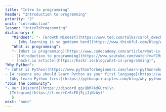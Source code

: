 ```yaml
---
title: "Intro to programming"
header: "Introduction to programming"
priority: "2"
unit: "introduction"
lesson: "introToProgramming"
dictionary: {
   "Mindset": "- [Growth Mindest](https://www.ted.com/talks/carol_dweck_the_power_of_believing_that_you_can_improve) by Carol Dweck\n
    - [Why learning is so goddamn hard](https://www.thinkful.com/blog/why-learning-to-code-is-so-damn-hard/) by Eric Trautman",
   "What is programming":
   "- [What is programming](https://www.codecademy.com/article/what-is-programming?periods=year&utm_source=pepperjam&utm_medium=affiliate&utm_term=159404&clickId=4139029489&pj_creativeid=8-12462&pj_publisherid=159404) by Codecademy\n
   - [Introduction to programming](https://www.youtube.com/watch?v=FCMxA3m_Imc&ab_channel=KhanAcademyComputing) by Khan Academy\n
   - [hackr.io article](https://hackr.io/blog/what-is-programming)",
"Why Python":
"- [What is Python](https://www.pythonforbeginners.com/learn-python/what-is-python)\n
- [4 reasons you should learn Python as your first language](https://www.nextacademy.com/blog/learn-python-first/#:~:text=4%20Reasons%20why%20you%20should%20learn%20Python%20as,libraries%20and%20frameworks%20Programming%20frameworks%20%26%20libraries%20)\n
- [Why learn Python first](https://pythonprinciples.com/blog/why-python-first/)\n",
"Join the community":
"- Our [Discord](https://discord.gg/Qbh7AdGUrn)\n
- [Telegram](https://t.me/+Cz6cF8j5jjJjNzAy)"
   }
next: "none"
---
```

